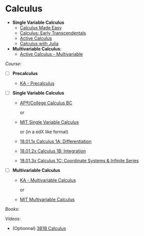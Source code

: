 # Calculus



- **Single Variable Calculus**
  - [Calculus Made Easy](https://calculusmadeeasy.org/)
  - [Calculus: Early Transcendentals](<https://math.libretexts.org/Bookshelves/Calculus/Map%3A_Calculus__Early_Transcendentals_(Stewart)>)
  - [Active Calculus](https://activecalculus.org/single/book-1.html)
  - [Calculus with Julia](https://jverzani.github.io/CalculusWithJuliaNotes.jl/)
- **Multivariable Calculus**:
  - [Active Calculus - Multivariable](https://activecalculus.org/multi/book-1.html)


_Course_:

- [ ] **Precalculus**

  - [KA - Precalculus](https://www.khanacademy.org/math/precalculus)

- [ ] **Single Variable Calculus**

  - [AP®︎/College Calculus BC](https://www.khanacademy.org/math/ap-calculus-bc)
    
    or
    
  - [MIT Single Variable Calculus](https://ocw.mit.edu/courses/18-01sc-single-variable-calculus-fall-2010/)
     
    or (in a edX like format)
    
  - [18.01.1x Calculus 1A: Differentiation](https://openlearninglibrary.mit.edu/courses/course-v1:MITx+18.01.1x+2T2019/about)
  - [ 18.01.2x Calculus 1B: Integration ](https://openlearninglibrary.mit.edu/courses/course-v1:MITx+18.01.2x+3T2019/about)
  - [ 18.01.3x Calculus 1C: Coordinate Systems & Infinite Series ](https://openlearninglibrary.mit.edu/courses/course-v1:MITx+18.01.3x+1T2020/about)

- [ ] **Multivariable Calculus**

  - [KA - Multivariable Calculus](https://www.khanacademy.org/math/multivariable-calculus)
     
    or
    
  - [MIT Multivariable Calculus](https://ocw.mit.edu/courses/18-02sc-multivariable-calculus-fall-2010/)
     
_Books_:

_Videos_:

- (Optionnal) [3B1B Calculus](https://www.3blue1brown.com/topics/calculus)
